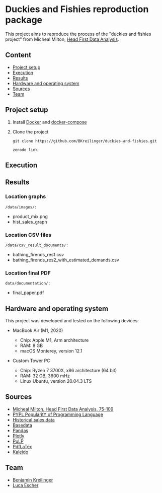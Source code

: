 # Duckies and Fishies reproduction package

This project aims to reproduce the process of the "duckies and fishies project" from Micheal Milton,
[Head First Data Analysis](https://www.oreilly.com/library/view/head-first-data/9780596806224/).

## Content

* [Project setup](#project-setup)
* [Execution](#execution)
* [Results](#results)
* [Hardware and operating system](#hardware-and-operating-system)
* [Sources](#sources)
* [Team](#team)

## Project setup

1. Install [Docker](https://docs.docker.com/get-docker/) and [docker-compose](https://docs.docker.com/compose/install/) 

2. Clone the project

    `git clone https://github.com/BKreilinger/duckies-and-fishies.git`

   `zenodo link`

<!--TODO: Benny-->

## Execution

## Results

### Location graphs
`/data/images/:`
- product_mix.png
- hist_sales_graph

### Location CSV files
`/data/csv_result_documents/:`
- bathing_firends_res1.csv
- bathing_firends_res2_with_estimated_demands.csv

### Location final PDF
`data/documentation/:`
- final_paper.pdf

## Hardware and operating system
This project was developed and tested on the following devices:

* MacBook Air (M1, 2020)
  * Chip: Apple M1, Arm architecture
  * RAM: 8 GB
  * macOS Monterey, version 12.1

* Custom Tower PC
  * Chip: Ryzen 7 3700X, x86 architecture (64 bit)
  * RAM: 32 GB, 3600 mHz
  * Linux Ubuntu, version 20.04.3 LTS



## Sources
* [Micheal Milton, Head First Data Analysis, 75-109](https://www.oreilly.com/library/view/head-first-data/9780596806224/)
* [PYPL PopularitY of Programming Language](https://pypl.github.io/PYPL.html)
* [Historical sales data](https://resources.oreilly.com/examples/9780596153946/-/blob/master/historical_sales_data.xls)
* [Basedata](https://resources.oreilly.com/examples/9780596153946/-/blob/master/bathing_friends_unlimited.xls)
* [Pandas](https://pandas.pydata.org/docs/)
* [Plotly](https://plotly.com/python/)
* [PuLP](https://coin-or.github.io/pulp/)
* [PdfLaTex](https://wiki.ubuntuusers.de/LaTeX/)
* [Kaleido](https://pypi.org/project/kaleido/)

## Team
* [Benjamin Kreilinger](https://github.com/BKreilinger) 
* [Luca Escher](https://github.com/LucaUniPassau)


